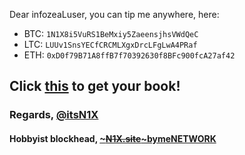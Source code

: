 Dear infozeaLuser, you can tip me anywhere, here:
- BTC: `1N1X8i5VuRS1BeMxiy5ZaeensjhsVWdQeC`
- LTC: `LUUv1SnsYECfCRCMLXgxDrcLFgLwA4PRaf`
- ETH: `0xD0f79B71A8ffB7f70392630f8BFc900fcA27af42`

## Click [this](5k.pdf) to get your book!

### Regards, [@itsN1X](https://about.me/itsN1X)

#### Hobbyist blockhead, [~~~N1X.site~~~bymeNETWORK](https://2by.me)

